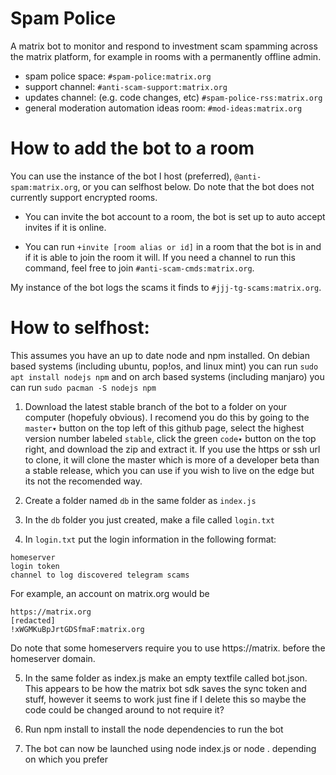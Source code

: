 # Spam Police

A matrix bot to monitor and respond to investment scam spamming across the matrix platform, for example in rooms with a permanently offline admin.

- spam police space: `#spam-police:matrix.org`
- support channel: `#anti-scam-support:matrix.org`
- updates channel: (e.g. code changes, etc) `#spam-police-rss:matrix.org`
- general moderation automation ideas room: `#mod-ideas:matrix.org`

# How to add the bot to a room

You can use the instance of the bot I host (preferred), `@anti-spam:matrix.org`, or you can selfhost below. Do note that the bot does not currently support encrypted rooms.

- You can invite the bot account to a room, the bot is set up to auto accept invites if it is online.

- You can run `+invite [room alias or id]` in a room that the bot is in and if it is able to join the room it will. If you need a channel to run this command, feel free to join `#anti-scam-cmds:matrix.org`.

My instance of the bot logs the scams it finds to `#jjj-tg-scams:matrix.org`. 
# How to selfhost:

This assumes you have an up to date node and npm installed. On debian based systems (including ubuntu, pop!os, and linux mint) you can run `sudo apt install nodejs npm` and on arch based systems (including manjaro) you can run `sudo pacman -S nodejs npm`

1. Download the latest stable branch of the bot to a folder on your computer (hopefuly obvious). I recomend you do this by going to the `master▾` button on the top left of this github page, select the highest version number labeled `stable`, click the green `code▾` button on the top right, and download the zip and extract it. If you use the https or ssh url to clone, it will clone the master which is more of a developer beta than a stable release, which you can use if you wish to live on the edge but its not the recomended way.

2. Create a folder named `db` in the same folder as `index.js`

3. In the `db` folder you just created, make a file called `login.txt`

4. In `login.txt` put the login information in the following format:
```
homeserver
login token
channel to log discovered telegram scams
```
For example, an account on matrix.org would be
```
https://matrix.org
[redacted]
!xWGMKuBpJrtGDSfmaF:matrix.org
```
Do note that some homeservers require you to use https://matrix. before the homeserver domain.

5. In the same folder as index.js make an empty textfile called bot.json. This appears to be how the matrix bot sdk saves the sync token and stuff, however it seems to work just fine if I delete this so maybe the code could be changed around to not require it?

6. Run npm install to install the node dependencies to run the bot

7. The bot can now be launched using node index.js or node . depending on which you prefer
